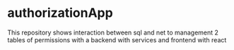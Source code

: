 # authorizationApp
This repository shows interaction between sql and net to management 2 tables of permissions with a backend with services and frontend with react
